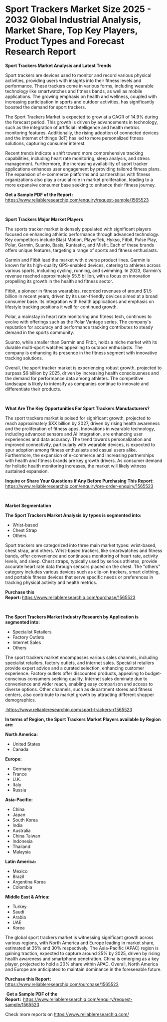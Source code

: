 <p><h1>Sport Trackers Market Size 2025 - 2032 Global Industrial Analysis, Market Share, Top Key Players, Product Types and Forecast Research Report</h1></p><p><strong>Sport Trackers Market Analysis and Latest Trends</strong></p>
<p><p>Sport trackers are devices used to monitor and record various physical activities, providing users with insights into their fitness levels and performance. These trackers come in various forms, including wearable technology like smartwatches and fitness bands, as well as mobile applications. The growing emphasis on health and wellness, coupled with increasing participation in sports and outdoor activities, has significantly boosted the demand for sport trackers.</p><p>The Sport Trackers Market is expected to grow at a CAGR of 14.9% during the forecast period. This growth is driven by advancements in technology, such as the integration of artificial intelligence and health metrics monitoring features. Additionally, the rising adoption of connected devices and the internet of things (IoT) has led to more personalized fitness solutions, capturing consumer interest.</p><p>Recent trends indicate a shift toward more comprehensive tracking capabilities, including heart rate monitoring, sleep analysis, and stress management. Furthermore, the increasing availability of sport tracker applications enhances user engagement by providing tailored fitness plans. The expansion of e-commerce platforms and partnerships with fitness organizations also play a crucial role in market proliferation, leading to a more expansive consumer base seeking to enhance their fitness journey.</p></p>
<p><strong>Get a Sample PDF of the Report:&nbsp;</strong> <a href="https://www.reliableresearchiq.com/enquiry/request-sample/1565523?utm_campaign=2212&utm_medium=2&utm_source=Github&utm_content=ia&utm_term=04042025&utm_id=sport-trackers">https://www.reliableresearchiq.com/enquiry/request-sample/1565523</a></p>
<p>&nbsp;</p>
<p><strong>Sport Trackers Major Market Players</strong></p>
<p><p>The sports tracker market is densely populated with significant players focused on enhancing athletic performance through advanced technology. Key competitors include Blast Motion, PlayerTek, Hykso, Fitbit, Pulse Play, Polar, Garmin, Suunto, Basis, Runtastic, and Misfit. Each of these brands offers unique features, targeting a range of sports and fitness enthusiasts.</p><p>Garmin and Fitbit lead the market with diverse product lines. Garmin is known for its high-quality GPS-enabled devices, catering to athletes across various sports, including cycling, running, and swimming. In 2023, Garmin's revenue reached approximately $5.5 billion, with a focus on innovation propelling its growth in the health and fitness sector.</p><p>Fitbit, a pioneer in fitness wearables, recorded revenues of around $1.5 billion in recent years, driven by its user-friendly devices aimed at a broad consumer base. Its integration with health applications and emphasis on lifestyle tracking positions it well for continued growth.</p><p>Polar, a mainstay in heart rate monitoring and fitness tech, continues to evolve with offerings such as the Polar Vantage series. The company's reputation for accuracy and performance tracking contributes to steady demand in the sports community.</p><p>Suunto, while smaller than Garmin and Fitbit, holds a niche market with its durable multi-sport watches appealing to outdoor enthusiasts. The company is enhancing its presence in the fitness segment with innovative tracking solutions.</p><p>Overall, the sport tracker market is experiencing robust growth, projected to surpass $6 billion by 2025, driven by increasing health consciousness and the demand for performance data among athletes. The competitive landscape is likely to intensify as companies continue to innovate and differentiate their products.</p></p>
<p>&nbsp;</p>
<p><strong>What Are The Key Opportunities For Sport Trackers Manufacturers?</strong></p>
<p><p>The sport trackers market is poised for significant growth, projected to reach approximately $XX billion by 2027, driven by rising health awareness and the proliferation of fitness apps. Innovations in wearable technology, including advanced sensors and AI integration, are enhancing user experiences and data accuracy. The trend towards personalization and improved connectivity, particularly with wearable devices, is expected to spur adoption among fitness enthusiasts and casual users alike. Furthermore, the expansion of e-commerce and increasing partnerships with health and fitness brands are key growth drivers. As consumer demand for holistic health monitoring increases, the market will likely witness sustained expansion.</p></p>
<p><strong>Inquire or Share Your Questions If Any Before Purchasing This Report:</strong> <a href="https://www.reliableresearchiq.com/enquiry/pre-order-enquiry/1565523?utm_campaign=2212&utm_medium=2&utm_source=Github&utm_content=ia&utm_term=04042025&utm_id=sport-trackers">https://www.reliableresearchiq.com/enquiry/pre-order-enquiry/1565523</a></p>
<p>&nbsp;</p>
<p><strong>Market Segmentation</strong></p>
<p><strong>The Sport Trackers Market Analysis by types is segmented into:</strong></p>
<p><ul><li>Wrist-based</li><li>Chest Strap</li><li>Others</li></ul></p>
<p><p>Sport trackers are categorized into three main market types: wrist-based, chest strap, and others. Wrist-based trackers, like smartwatches and fitness bands, offer convenience and continuous monitoring of heart rate, activity levels, and sleep. Chest straps, typically used by serious athletes, provide accurate heart rate data through sensors placed on the chest. The "others" category includes various devices such as clip-on trackers, smart clothing, and portable fitness devices that serve specific needs or preferences in tracking physical activity and health metrics.</p></p>
<p><strong>Purchase this Report:&nbsp;</strong><a href="https://www.reliableresearchiq.com/purchase/1565523?utm_campaign=2212&utm_medium=2&utm_source=Github&utm_content=ia&utm_term=04042025&utm_id=sport-trackers">https://www.reliableresearchiq.com/purchase/1565523</a></p>
<p>&nbsp;</p>
<p><strong>The Sport Trackers Market Industry Research by Application is segmented into:</strong></p>
<p><ul><li>Specialist Retailers</li><li>Factory Outlets</li><li>Internet Sales</li><li>Others</li></ul></p>
<p><p>The sport trackers market encompasses various sales channels, including specialist retailers, factory outlets, and internet sales. Specialist retailers provide expert advice and a curated selection, enhancing customer experience. Factory outlets offer discounted products, appealing to budget-conscious consumers seeking quality. Internet sales dominate due to convenience and wider reach, enabling easy comparison and access to diverse options. Other channels, such as department stores and fitness centers, also contribute to market growth by attracting different shopper demographics.</p></p>
<p><a href="https://www.reliableresearchiq.com/sport-trackers-r1565523?utm_campaign=2212&utm_medium=2&utm_source=Github&utm_content=ia&utm_term=04042025&utm_id=sport-trackers">&nbsp;https://www.reliableresearchiq.com/sport-trackers-r1565523</a></p>
<p><strong>In terms of Region, the Sport Trackers Market Players available by Region are:</strong></p>
<p>
    <p> <strong> North America: </strong>
        <ul>
            <li>United States</li>
            <li>Canada</li>
        </ul>
        </p> 
    <p> <strong> Europe: </strong>
        <ul>
            <li>Germany</li>
            <li>France</li>
            <li>U.K.</li>
            <li>Italy</li>
            <li>Russia</li>
        </ul>
        </p> 
    <p> <strong> Asia-Pacific: </strong>
        <ul>
            <li>China</li>
            <li>Japan</li>
            <li>South Korea</li>
            <li>India</li>
            <li>Australia</li>
            <li>China Taiwan</li>
            <li>Indonesia</li>
            <li>Thailand</li>
            <li>Malaysia</li>
        </ul>
        </p> 
    <p> <strong> Latin America: </strong>
        <ul>
            <li>Mexico</li>
            <li>Brazil</li>
            <li>Argentina Korea</li>
            <li>Colombia</li>
        </ul>
        </p> 
    <p> <strong> Middle East & Africa: </strong>
        <ul>
            <li>Turkey</li>
            <li>Saudi</li>
            <li>Arabia</li>
            <li>UAE</li>
            <li>Korea</li>
        </ul>
    </p>
    </p>
<p><p>The global sport trackers market is witnessing significant growth across various regions, with North America and Europe leading in market share, estimated at 35% and 30% respectively. The Asia-Pacific (APAC) region is gaining traction, expected to capture around 25% by 2025, driven by rising health awareness and smartphone penetration. China is emerging as a key player, projected to hold a 20% share within APAC. Overall, North America and Europe are anticipated to maintain dominance in the foreseeable future.</p></p>
<p><strong>Purchase this Report: </strong><a href="https://www.reliableresearchiq.com/purchase/1565523?utm_campaign=2212&utm_medium=2&utm_source=Github&utm_content=ia&utm_term=04042025&utm_id=sport-trackers">https://www.reliableresearchiq.com/purchase/1565523</a></p>
<p>&nbsp;<strong>Get a Sample PDF of the Report:&nbsp;&nbsp;</strong><a href="https://www.reliableresearchiq.com/enquiry/request-sample/1565523?utm_campaign=2212&utm_medium=2&utm_source=Github&utm_content=ia&utm_term=04042025&utm_id=sport-trackers">https://www.reliableresearchiq.com/enquiry/request-sample/1565523</a></p>
<p><strong></strong></p>
<p>Check more reports on <a href="https://www.reliableresearchiq.com/?utm_campaign=2212&utm_medium=2&utm_source=Github&utm_content=ia&utm_term=04042025&utm_id=sport-trackers">https://www.reliableresearchiq.com/</a></p>